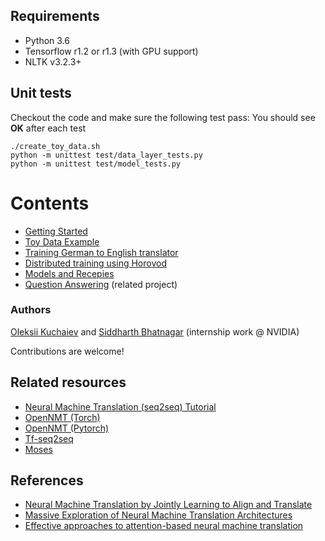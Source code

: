 ## Requirements
* Python 3.6
* Tensorflow r1.2 or r1.3 (with GPU support)
* NLTK v3.2.3+

## Unit tests
Checkout the code and make sure the following test pass:
You should see **OK** after each test

```
./create_toy_data.sh
python -m unittest test/data_layer_tests.py
python -m unittest test/model_tests.py
```

# Contents
* [Getting Started](Getting-started.md)
* [Toy Data Example](Toy-data-example.md)
* [Training German to English translator](Training-German-to-English-translator.md)
* [Distributed training using Horovod](Distributed-training.md)
* [Models and Recepies](Models-and-Recepies.md)
* [Question Answering](https://github.com/NVIDIA/OpenSeq2Seq/blob/master/QuestionAnswering/README.md) (related project)

### Authors
[Oleksii Kuchaiev](https://github.com/okuchaiev) and [Siddharth Bhatnagar](https://github.com/siddharthbhatnagar) (internship work @ NVIDIA)

Contributions are welcome!

## Related resources
* [Neural Machine Translation (seq2seq) Tutorial](https://github.com/tensorflow/nmt)
* [OpenNMT (Torch)](http://opennmt.net/)
* [OpenNMT (Pytorch)](https://github.com/OpenNMT/OpenNMT-py)
* [Tf-seq2seq](https://github.com/google/seq2seq)
* [Moses](http://www.statmt.org/moses/)

## References
* [Neural Machine Translation by Jointly Learning to Align and Translate](https://arxiv.org/abs/1409.0473)
* [Massive Exploration of Neural Machine Translation Architectures](https://arxiv.org/abs/1703.03906)
* [Effective approaches to attention-based neural machine translation](https://arxiv.org/abs/1508.04025)
